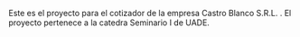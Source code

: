 Este es el proyecto para el cotizador de la empresa Castro Blanco S.R.L. . El proyecto pertenece a la catedra Seminario I de UADE.